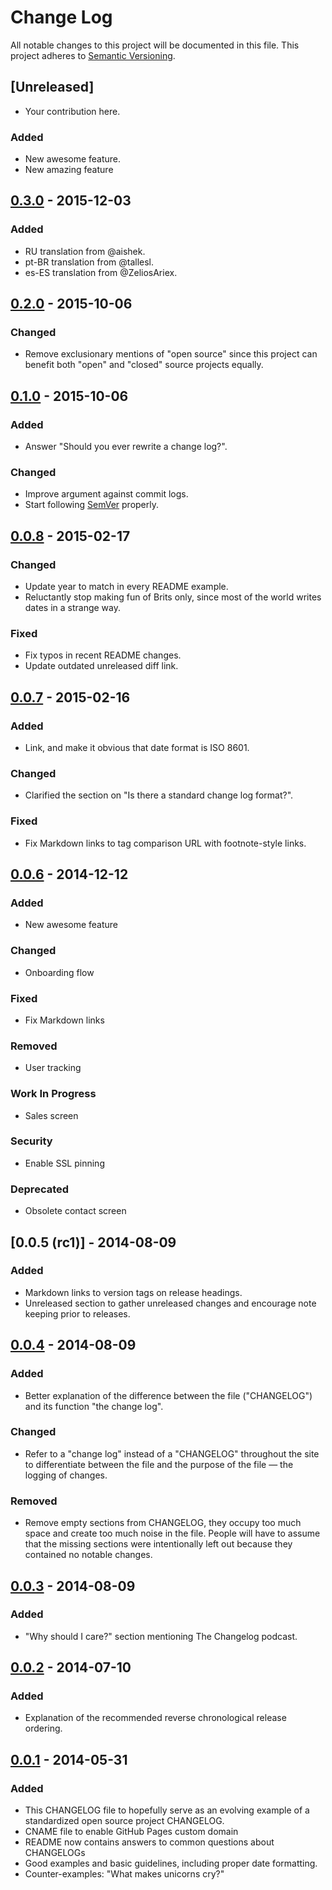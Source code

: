# Change Log
All notable changes to this project will be documented in this file.
This project adheres to [Semantic Versioning](http://semver.org/).

## [Unreleased]
* Your contribution here.

### Added
* New awesome feature.
* New amazing feature

## [0.3.0] - 2015-12-03
### Added
* RU translation from @aishek.
* pt-BR translation from @tallesl.
* es-ES translation from @ZeliosAriex.

## [0.2.0] - 2015-10-06
### Changed
* Remove exclusionary mentions of "open source" since this project can benefit
both "open" and "closed" source projects equally.

## [0.1.0] - 2015-10-06
### Added
* Answer "Should you ever rewrite a change log?".

### Changed
* Improve argument against commit logs.
* Start following [SemVer](http://semver.org) properly.

## [0.0.8] - 2015-02-17
### Changed
* Update year to match in every README example.
* Reluctantly stop making fun of Brits only, since most of the world
  writes dates in a strange way.

### Fixed
* Fix typos in recent README changes.
* Update outdated unreleased diff link.

## [0.0.7] - 2015-02-16
### Added
* Link, and make it obvious that date format is ISO 8601.

### Changed
* Clarified the section on "Is there a standard change log format?".

### Fixed
* Fix Markdown links to tag comparison URL with footnote-style links.

## [0.0.6] - 2014-12-12
### Added
* New awesome feature

### Changed
* Onboarding flow

### Fixed
* Fix Markdown links

### Removed
* User tracking

### Work In Progress
* Sales screen

### Security
* Enable SSL pinning

### Deprecated
* Obsolete contact screen

## [0.0.5 (rc1)] - 2014-08-09
### Added
* Markdown links to version tags on release headings.
* Unreleased section to gather unreleased changes and encourage note
keeping prior to releases.

## [0.0.4] - 2014-08-09
### Added
* Better explanation of the difference between the file ("CHANGELOG")
and its function "the change log".

### Changed
* Refer to a "change log" instead of a "CHANGELOG" throughout the site
to differentiate between the file and the purpose of the file — the
logging of changes.

### Removed
* Remove empty sections from CHANGELOG, they occupy too much space and
create too much noise in the file. People will have to assume that the
missing sections were intentionally left out because they contained no
notable changes.

## [0.0.3] - 2014-08-09
### Added
* "Why should I care?" section mentioning The Changelog podcast.

## [0.0.2] - 2014-07-10
### Added
* Explanation of the recommended reverse chronological release ordering.

## [0.0.1] - 2014-05-31
### Added
- This CHANGELOG file to hopefully serve as an evolving example of a standardized open source project CHANGELOG.
- CNAME file to enable GitHub Pages custom domain
- README now contains answers to common questions about CHANGELOGs
- Good examples and basic guidelines, including proper date formatting.
- Counter-examples: "What makes unicorns cry?"

[0.0.1]: https://github.com/olivierlacan/keep-a-changelog/compare/...0.0.1
[0.0.2]: https://github.com/olivierlacan/keep-a-changelog/compare/0.0.1...0.0.2
[0.0.3]: https://github.com/olivierlacan/keep-a-changelog/compare/0.0.2...0.0.3
[0.0.4]: https://github.com/olivierlacan/keep-a-changelog/compare/0.0.3...0.0.4
[0.0.5]: https://github.com/olivierlacan/keep-a-changelog/compare/0.0.4...0.0.5
[0.0.6]: https://github.com/olivierlacan/keep-a-changelog/compare/0.0.5...0.0.6
[0.0.7]: https://github.com/olivierlacan/keep-a-changelog/compare/0.0.6...0.0.7
[0.0.8]: https://github.com/olivierlacan/keep-a-changelog/compare/0.0.7...0.0.8
[0.1.0]: https://github.com/olivierlacan/keep-a-changelog/compare/0.0.8...0.1.0
[0.2.0]: https://github.com/olivierlacan/keep-a-changelog/compare/0.1.0...0.2.0
[0.3.0]: https://github.com/olivierlacan/keep-a-changelog/compare/0.2.0...0.3.0
[3.10.4]: https://github.com/olivierlacan/keep-a-changelog/compare/3.0...3.10.4
[3.11.0]: https://github.com/olivierlacan/keep-a-changelog/compare/3.10.4...3.11.0

